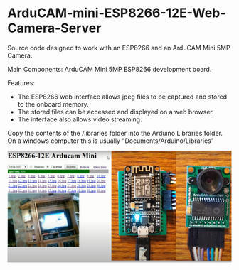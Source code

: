 # ArduCAM-mini-ESP8266-12E-Web-Camera-Server
Source code designed to work with an ESP8266 and an ArduCAM Mini 5MP Camera.

Main Components:
ArduCAM Mini 5MP 
ESP8266 development board. 

Features:
* The ESP8266 web interface allows jpeg files to be captured and stored to the onboard memory. 
* The stored files can be accessed and displayed on a web browser. 
* The interface also allows video streaming.

Copy the contents of the /libraries folder into the Arduino Libraries folder.
On a windows computer this is usually "Documents/Arduino/Libraries"

![Demo](https://github.com/wchon/ESP8266-Camera/blob/main/espcam.png)



